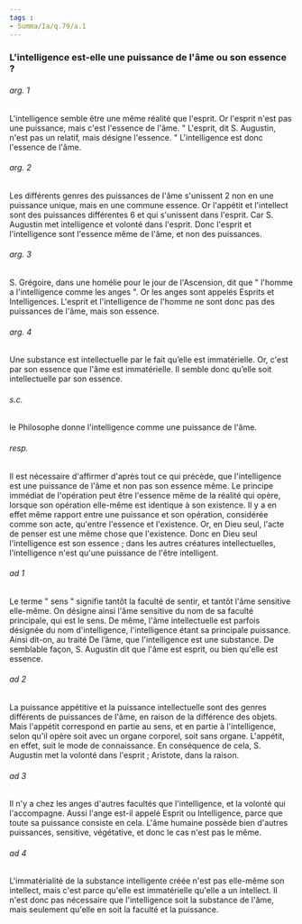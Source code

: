```yaml
---
tags : 
- Summa/Ia/q.79/a.1
---
```


### L'intelligence est-elle une puissance de l'âme ou son essence ?



###### arg. 1
L'intelligence semble être une même réalité que l'esprit. Or l'esprit n'est pas une puissance, mais c'est l'essence de l'âme. " L'esprit, dit S. Augustin, n'est pas un relatif, mais désigne l'essence. " L'intelligence est donc l'essence de l'âme. 

###### arg. 2
Les différents genres des puissances de l'âme s'unissent 2 non en une puissance unique, mais en une commune essence. Or l'appétit et l'intellect sont des puissances différentes 6 et qui s'unissent dans l'esprit. Car S. Augustin met intelligence et volonté dans l'esprit. Donc l'esprit et l'intelligence sont l'essence même de l'âme, et non des puissances. 

###### arg. 3
S. Grégoire, dans une homélie pour le jour de l'Ascension, dit que " l'homme a l'intelligence comme les anges ". Or les anges sont appelés Esprits et Intelligences. L'esprit et l'intelligence de l'homme ne sont donc pas des puissances de l'âme, mais son essence. 

###### arg. 4
Une substance est intellectuelle par le fait qu’elle est immatérielle. Or, c'est par son essence que l'âme est immatérielle. Il semble donc qu’elle soit intellectuelle par son essence. 

###### s.c.
le Philosophe donne l'intelligence comme une puissance de l'âme. 

###### resp.
Il est nécessaire d'affirmer d'après tout ce qui précède, que l'intelligence est une puissance de l'âme et non pas son essence même. Le principe immédiat de l'opération peut être l'essence même de la réalité qui opère, lorsque son opération elle-même est identique à son existence. Il y a en effet même rapport entre une puissance et son opération, considérée comme son acte, qu'entre l'essence et l'existence. Or, en Dieu seul, l'acte de penser est une même chose que l'existence. Donc en Dieu seul l'intelligence est son essence ; dans les autres créatures intellectuelles, l'intelligence n'est qu'une puissance de l'être intelligent. 

###### ad 1
Le terme " sens " signifie tantôt la faculté de sentir, et tantôt l'âme sensitive elle-même. On désigne ainsi l'âme sensitive du nom de sa faculté principale, qui est le sens. De même, l'âme intellectuelle est parfois désignée du nom d'intelligence, l'intelligence étant sa principale puissance. Ainsi dit-on, au traité De l’âme, que l'intelligence est une substance. De semblable façon, S. Augustin dit que l'âme est esprit, ou bien qu'elle est essence. 

###### ad 2
La puissance appétitive et la puissance intellectuelle sont des genres différents de puissances de l'âme, en raison de la différence des objets. Mais l'appétit correspond en partie au sens, et en partie à l'intelligence, selon qu'il opère soit avec un organe corporel, soit sans organe. L'appétit, en effet, suit le mode de connaissance. En conséquence de cela, S. Augustin met la volonté dans l'esprit ; Aristote, dans la raison. 

###### ad 3
Il n'y a chez les anges d'autres facultés que l'intelligence, et la volonté qui l'accompagne. Aussi l'ange est-il appelé Esprit ou Intelligence, parce que toute sa puissance consiste en cela. L'âme humaine possède bien d'autres puissances, sensitive, végétative, et donc le cas n'est pas le même. 

###### ad 4
L'immatérialité de la substance intelligente créée n'est pas elle-même son intellect, mais c'est parce qu'elle est immatérielle qu'elle a un intellect. Il n'est donc pas nécessaire que l'intelligence soit la substance de l'âme, mais seulement qu'elle en soit la faculté et la puissance. 

